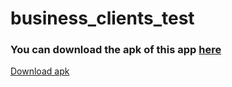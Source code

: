 # business_clients_test

### You can download the apk of this app [here](https://drive.google.com/file/d/14t5OxZ-g2cZC_mTCiitArDJSdpYShVa2/view?usp=sharing)

[Download apk](https://drive.google.com/file/d/14t5OxZ-g2cZC_mTCiitArDJSdpYShVa2/view?usp=sharing)
